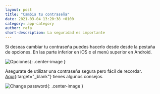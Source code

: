 ```yaml
---
layout: post
title: "Cambia tu contraseña"
date: 2021-03-04 13:20:38 +0100
category: app-category
author: rafa
short-description: La seguridad es importante
---
```


Si deseas cambiar tu contraseña puedes hacerlo desde desde la pestaña de opciones. En las parte inferior en iOS o el menú superior en Android.

![Opciones](/assets/options.png "Opciones"){: .center-image }

Asegurate de utilizar una contraseña segura pero fácil de recordar. [Aquí](https://www.xataka.com/basics/como-escoger-contrasena-segura-mantenerla-que-dicen-expertos){:target="_blank"} tienes algunos consejos.

![Change password](/assets/new_pass.png "Change password"){: .center-image }

